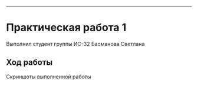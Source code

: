 ____
# Практическая работа 1
Выполнил студент группы ИС-32 Басманова Светлана
## Ход работы
Скриншоты выполненной работы
